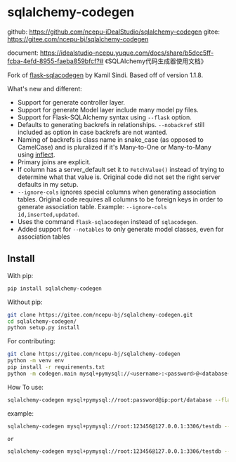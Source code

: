 # sqlalchemy-codegen

github:
  https://github.com/ncepu-iDealStudio/sqlalchemy-codegen
gitee:
  https://gitee.com/ncepu-bj/sqlalchemy-codegen

document:
https://idealstudio-ncepu.yuque.com/docs/share/b5dcc5ff-fcba-4efd-8955-faeba859bfcf?# 《SQLAlchemy代码生成器使用文档》

Fork of [flask-sqlacodegen](https://github.com/ksindi/flask-sqlacodegen) by Kamil Sindi. Based off of version 1.1.8.

What's new and different:
* Support for generate controller layer.
* Support for generate Model layer include many model py files.
* Support for Flask-SQLAlchemy syntax using `--flask` option.
* Defaults to generating backrefs in relationships. `--nobackref` still included as option in case backrefs are not wanted. 
* Naming of backrefs is class name in snake_case (as opposed to CamelCase) and is pluralized if it's Many-to-One or Many-to-Many using [inflect](https://pypi.python.org/pypi/inflect).
* Primary joins are explicit.
* If column has a server_default set it to `FetchValue()` instead of trying to determine what that value is. Original code did not set the right server defaults in my setup.
* `--ignore-cols` ignores special columns when generating association tables. Original code requires all columns to be foreign keys in order to generate association table. Example: `--ignore-cols id,inserted,updated`.
* Uses the command `flask-sqlacodegen` instead of `sqlacodegen`.
* Added support for `--notables` to only generate model classes, even for association tables

## Install

With pip:
```sh
pip install sqlalchemy-codegen
```

Without pip:
```sh
git clone https://gitee.com/ncepu-bj/sqlalchemy-codegen.git
cd sqlalchemy-codegen/
python setup.py install
```

For contributing:
```sh
git clone https://gitee.com/ncepu-bj/sqlalchemy-codegen
python -m venv env
pip install -r requirements.txt
python -m codegen.main mysql+pymysql://<username>:<password>@<database-ip>:<port>/<database-name> --flask --models_layer --controller_layer --outdir ddist[--tables <tablenames>] [--notables] 
```

How To use:
```sh
sqlalchemy-codegen mysql+pymysql://root:password@ip:port/database --flask --models_layer --controller_layer --outdir dist
```

example:
```sh
sqlalchemy-codegen mysql+pymysql://root:123456@127.0.0.1:3306/testdb --flask --models_layer --controller_layer --outdir dist

or

sqlalchemy-codegen mysql+pymysql://root:123456@127.0.0.1:3306/testdb --models_layer --controller_layer --outdir dist
```